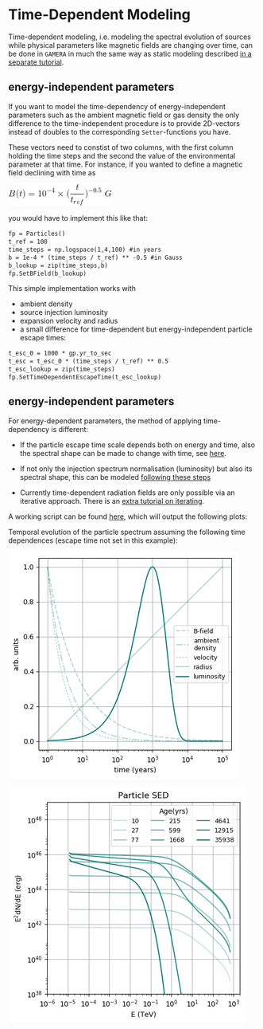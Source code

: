 # Time-Dependent Modeling

Time-dependent modeling, i.e. modeling the spectral evolution of sources while 
physical parameters like magnetic fields are changing over time, can be done 
in `GAMERA` in much the same way as static modeling described [in a separate tutorial](time_independent_modeling.md).

## energy-independent parameters
If you want to model the time-dependency of energy-independent parameters such as the ambient magnetic field or gas density the only difference to the time-independent procedure is to provide 2D-vectors instead of doubles to the corresponding `Setter`-functions you have. 

These vectors need to constist of two columns, with the first column holding the 
time steps and the second the value of the environmental parameter at that time. 
For instance, if you wanted to define a magnetic field declining with time as 
 
![bfield_tdep](bfield_tdep.png)
 
you would have to implement this like that:

```
fp = Particles()
t_ref = 100
time_steps = np.logspace(1,4,100) #in years
b = 1e-4 * (time_steps / t_ref) ** -0.5 #in Gauss
b_lookup = zip(time_steps,b)
fp.SetBField(b_lookup)
```

This simple implementation works with
- ambient density 
- source injection luminosity 
- expansion velocity and radius
- a small difference for time-dependent but energy-independent particle escape times:
```
t_esc_0 = 1000 * gp.yr_to_sec
t_esc = t_esc_0 * (time_steps / t_ref) ** 0.5
t_esc_lookup = zip(time_steps)
fp.SetTimeDependentEscapeTime(t_esc_lookup)
```
## energy-independent parameters
For energy-dependent parameters, the method of applying time-dependency
is different:
- If the particle escape time scale depends both on energy and time, also the spectral shape can be made to change with time, see [here](particle_escape.md).

- If not only the injection spectrum normalisation (luminosity) but also its spectral shape, this can be modeled [following these steps](tt.md) 

- Currently time-dependent radiation fields are only possible via an iterative
approach. There is an [extra tutorial on iterating](iteration.md).

A working script can be found [here](particles_time_dep.py), which will output the following plots: 

Temporal evolution of the particle spectrum assuming the following time dependences 
(escape time not set in this example): 
 
![time_evolution_basic](time_evolution_basic.png)

![particle_time_evolution_basic](particle_time_evolution_basic.png)
